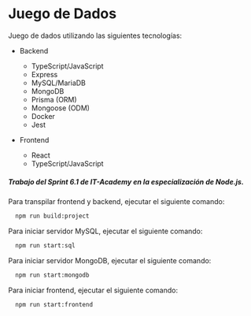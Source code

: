 # Juego de Dados

Juego de dados utilizando las siguientes tecnologías:

- Backend

  - TypeScript/JavaScript
  - Express
  - MySQL/MariaDB
  - MongoDB
  - Prisma (ORM)
  - Mongoose (ODM)
  - Docker
  - Jest

- Frontend

  - React
  - TypeScript/JavaScript

##### Trabajo del Sprint 6.1 de IT-Academy en la especialización de Node.js.

Para transpilar frontend y backend, ejecutar el siguiente comando:

```bash
  npm run build:project
```

Para iniciar servidor MySQL, ejecutar el siguiente comando:

```bash
  npm run start:sql
```

Para iniciar servidor MongoDB, ejecutar el siguiente comando:

```bash
  npm run start:mongodb
```

Para iniciar frontend, ejecutar el siguiente comando:

```bash
  npm run start:frontend
```
